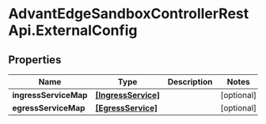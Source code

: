 # AdvantEdgeSandboxControllerRestApi.ExternalConfig

## Properties
Name | Type | Description | Notes
------------ | ------------- | ------------- | -------------
**ingressServiceMap** | [**[IngressService]**](IngressService.md) |  | [optional] 
**egressServiceMap** | [**[EgressService]**](EgressService.md) |  | [optional] 


